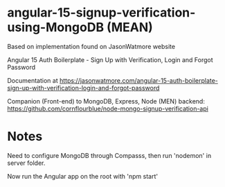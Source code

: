 # angular-15-signup-verification-using-MongoDB (MEAN)

Based on implementation found on JasonWatmore website

Angular 15 Auth Boilerplate - Sign Up with Verification, Login and Forgot Password

Documentation at https://jasonwatmore.com/angular-15-auth-boilerplate-sign-up-with-verification-login-and-forgot-password

Companion (Front-end) to MongoDB, Express, Node (MEN) backend:
https://github.com/cornflourblue/node-mongo-signup-verification-api

# Notes
Need to configure MongoDB through Compasss, then run 'nodemon' in server folder.

Now run the Angular app on the root with 'npm start'
